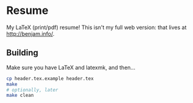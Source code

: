 # Resume

My LaTeX (print/pdf) resume! This isn't my full web version: that lives at
<http://benjam.info/>.

## Building

Make sure you have LaTeX and latexmk, and then...

```sh
cp header.tex.example header.tex
make
# optionally, later
make clean
```
